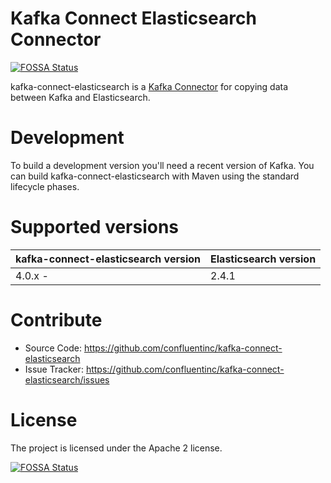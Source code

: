 # Kafka Connect Elasticsearch Connector
[![FOSSA Status](https://app.fossa.io/api/projects/git%2Bhttps%3A%2F%2Fgithub.com%2Fconfluentinc%2Fkafka-connect-elasticsearch.svg?type=shield)](https://app.fossa.io/projects/git%2Bhttps%3A%2F%2Fgithub.com%2Fconfluentinc%2Fkafka-connect-elasticsearch?ref=badge_shield)


kafka-connect-elasticsearch is a [Kafka Connector](http://kafka.apache.org/documentation.html#connect)
for copying data between Kafka and Elasticsearch.

# Development

To build a development version you'll need a recent version of Kafka. You can build
kafka-connect-elasticsearch with Maven using the standard lifecycle phases.

# Supported versions

|kafka-connect-elasticsearch version |Elasticsearch version |
|------------------------------------|----------------------|
| 4.0.x -                            | 2.4.1                | 


# Contribute

- Source Code: https://github.com/confluentinc/kafka-connect-elasticsearch
- Issue Tracker: https://github.com/confluentinc/kafka-connect-elasticsearch/issues


# License

The project is licensed under the Apache 2 license.


[![FOSSA Status](https://app.fossa.io/api/projects/git%2Bhttps%3A%2F%2Fgithub.com%2Fconfluentinc%2Fkafka-connect-elasticsearch.svg?type=large)](https://app.fossa.io/projects/git%2Bhttps%3A%2F%2Fgithub.com%2Fconfluentinc%2Fkafka-connect-elasticsearch?ref=badge_large)
